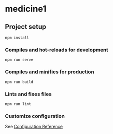 # medicine1

## Project setup
`npm install`

### Compiles and hot-reloads for development
`npm run serve`

### Compiles and minifies for production
`npm run build`

### Lints and fixes files
`npm run lint`

### Customize configuration
See [Configuration Reference](https://cli.vuejs.org/config/)
